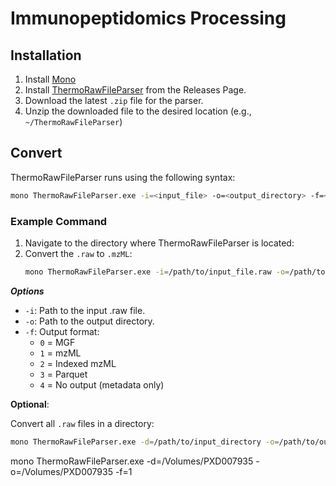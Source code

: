 # Immunopeptidomics Processing

## Installation
1. Install [Mono](https://www.mono-project.com/download/stable/#download-mac)
2. Install [ThermoRawFileParser](https://github.com/compomics/ThermoRawFileParser/releases) from the Releases Page.
3. Download the latest `.zip` file for the parser.
4. Unzip the downloaded file to the desired location (e.g., `~/ThermoRawFileParser`)

## Convert
ThermoRawFileParser runs using the following syntax:
```bash
mono ThermoRawFileParser.exe -i=<input_file> -o=<output_directory> -f=<format>
```
### Example Command
1. Navigate to the directory where ThermoRawFileParser is located:
2. Convert the `.raw` to `.mzML`:
    ```bash
    mono ThermoRawFileParser.exe -i=/path/to/input_file.raw -o=/path/to/output_directory -f=1
    ```
***Options***
- `-i`: Path to the input .raw file.
- `-o`: Path to the output directory.
- `-f`: Output format:
    - `0` = MGF
    - `1` = mzML
    - `2` = Indexed mzML
    - `3` = Parquet
    - `4` = No output (metadata only)

**Optional**:

Convert all `.raw` files in a directory:
```bash
mono ThermoRawFileParser.exe -d=/path/to/input_directory -o=/path/to/output_directory -f=1
```
mono ThermoRawFileParser.exe -d=/Volumes/PXD007935 -o=/Volumes/PXD007935 -f=1